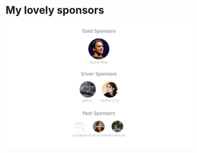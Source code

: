 # My lovely sponsors

<p align="center">
  <a href="https://cdn.jsdelivr.net/gh/antfu/static/sponsors.svg">
    <img src="https://raw.githubusercontent.com/nozomuikuta/sponsors/main/sponsors.png" alt="My lovely sponsors" />
  </a>
</p>
